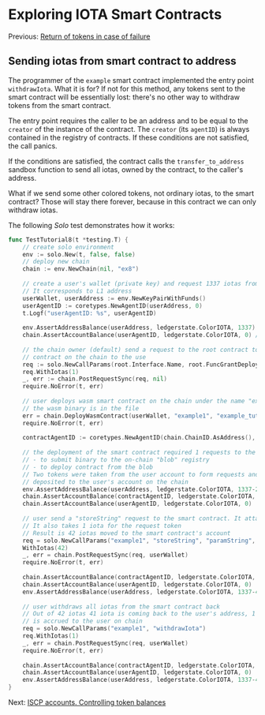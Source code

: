 # Exploring IOTA Smart Contracts

Previous: [Return of tokens in case of failure](10.md) 

## Sending iotas from smart contract to address

The programmer of the `example` smart contract implemented the entry point 
`withdrawIota`. What it is for? If not for this method, any tokens sent to the
smart contract will be essentially lost: there's no other way to withdraw tokens
from the smart contract.

The entry point requires the caller to be an address and to be equal to the 
`creator` of the instance of the contract. The `creator` (its `agentID`) is
always contained in the registry of contracts. If these conditions are not 
satisfied, the call panics.

If the conditions are satisfied, the contract calls the `transfer_to_address` 
sandbox function to send all iotas, owned by the contract, to the caller's 
address.

What if we send some other colored tokens, not ordinary iotas, to the smart
contract? Those will stay there forever, because in this contract we can only
withdraw iotas.

The following _Solo_ test demonstrates how it works:

```go
func TestTutorial8(t *testing.T) {
    // create solo environment
    env := solo.New(t, false, false)
    // deploy new chain
    chain := env.NewChain(nil, "ex8")
    
    // create a user's wallet (private key) and request 1337 iotas from the faucet.
    // It corresponds to L1 address
    userWallet, userAddress := env.NewKeyPairWithFunds()
    userAgentID := coretypes.NewAgentID(userAddress, 0)
    t.Logf("userAgentID: %s", userAgentID)
    
    env.AssertAddressBalance(userAddress, ledgerstate.ColorIOTA, 1337)
    chain.AssertAccountBalance(userAgentID, ledgerstate.ColorIOTA, 0) // empty on-chain
    
    // the chain owner (default) send a request to the root contract to grant right to deploy
    // contract on the chain to the use
    req := solo.NewCallParams(root.Interface.Name, root.FuncGrantDeploy, root.ParamDeployer, userAgentID)
    req.WithIotas(1)
    _, err := chain.PostRequestSync(req, nil)
    require.NoError(t, err)
    
    // user deploys wasm smart contract on the chain under the name "example1"
    // the wasm binary is in the file
    err = chain.DeployWasmContract(userWallet, "example1", "example_tutorial_bg.wasm")
    require.NoError(t, err)
    
    contractAgentID := coretypes.NewAgentID(chain.ChainID.AsAddress(), coretypes.Hn("example1"))
    
    // the deployment of the smart contract required 1 requests to the root contract:
    // - to submit binary to the on-chain "blob" registry
    // - to deploy contract from the blob
    // Two tokens were taken from the user account to form requests and then were
    // deposited to the user's account on the chain
    env.AssertAddressBalance(userAddress, ledgerstate.ColorIOTA, 1337-2)
    chain.AssertAccountBalance(contractAgentID, ledgerstate.ColorIOTA, 0) // empty on-chain
    chain.AssertAccountBalance(userAgentID, ledgerstate.ColorIOTA, 0)
    
    // user send a "storeString" request to the smart contract. It attaches 42 iotas to the request
    // It also takes 1 iota for the request token
    // Result is 42 iotas moved to the smart contract's account
    req = solo.NewCallParams("example1", "storeString", "paramString", "Hello, world!").
    WithIotas(42)
    _, err = chain.PostRequestSync(req, userWallet)
    require.NoError(t, err)
    
    chain.AssertAccountBalance(contractAgentID, ledgerstate.ColorIOTA, 42)
    chain.AssertAccountBalance(userAgentID, ledgerstate.ColorIOTA, 0)
    env.AssertAddressBalance(userAddress, ledgerstate.ColorIOTA, 1337-44)
    
    // user withdraws all iotas from the smart contract back
    // Out of 42 iotas 41 iota is coming back to the user's address, 1 iotas
    // is accrued to the user on chain
    req = solo.NewCallParams("example1", "withdrawIota")
    req.WithIotas(1)
    _, err = chain.PostRequestSync(req, userWallet)
    require.NoError(t, err)
    
    chain.AssertAccountBalance(contractAgentID, ledgerstate.ColorIOTA, 0)
    chain.AssertAccountBalance(userAgentID, ledgerstate.ColorIOTA, 0)
    env.AssertAddressBalance(userAddress, ledgerstate.ColorIOTA, 1337-44+42)
}
```

Next: [ISCP accounts. Controlling token balances](iscp_accounts.md) 
 
